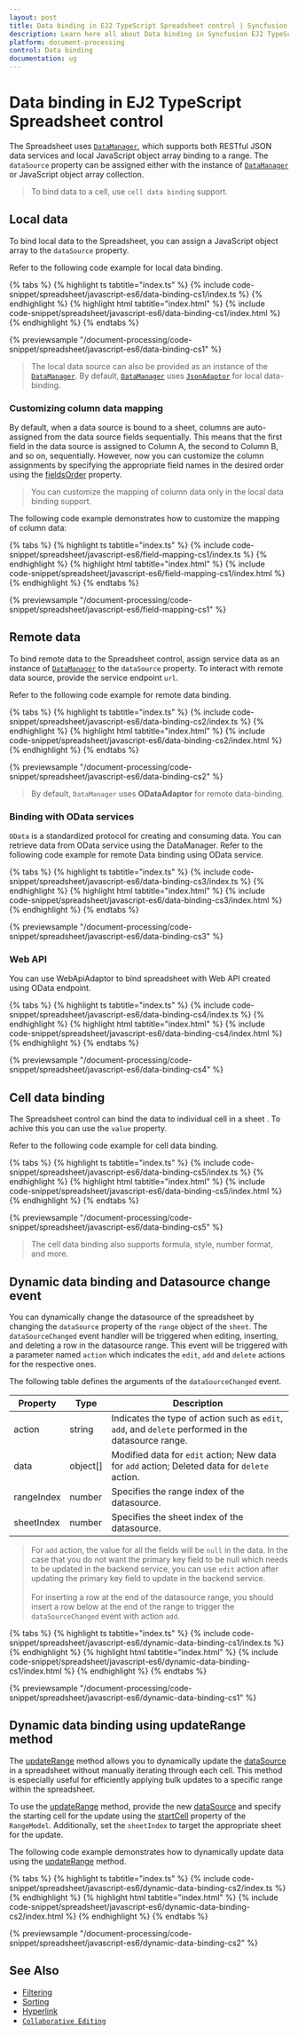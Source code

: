 ```yaml
---
layout: post
title: Data binding in EJ2 TypeScript Spreadsheet control | Syncfusion
description: Learn here all about Data binding in Syncfusion EJ2 TypeScript Spreadsheet control of Syncfusion Essential JS 2 and more.
platform: document-processing
control: Data binding 
documentation: ug
---
```


# Data binding in EJ2 TypeScript Spreadsheet control

The Spreadsheet uses [`DataManager`](https://helpej2.syncfusion.com/documentation/data/), which supports both RESTful JSON data services and local JavaScript object array binding to a range. The `dataSource` property can be assigned either with the instance of [`DataManager`](https://helpej2.syncfusion.com/documentation/data/) or JavaScript object array collection.

> To bind data to a cell, use `cell data binding` support.

## Local data

To bind local data to the Spreadsheet, you can assign a JavaScript object array to the `dataSource` property.

Refer to the following code example for local data binding.

{% tabs %}
{% highlight ts tabtitle="index.ts" %}
{% include code-snippet/spreadsheet/javascript-es6/data-binding-cs1/index.ts %}
{% endhighlight %}
{% highlight html tabtitle="index.html" %}
{% include code-snippet/spreadsheet/javascript-es6/data-binding-cs1/index.html %}
{% endhighlight %}
{% endtabs %}
        
{% previewsample "/document-processing/code-snippet/spreadsheet/javascript-es6/data-binding-cs1" %}

> The local data source can also be provided as an instance of the [`DataManager`](https://helpej2.syncfusion.com/documentation/data/). By default, [`DataManager`](https://helpej2.syncfusion.com/documentation/data/) uses [`JsonAdaptor`](https://ej2.syncfusion.com/documentation/data/adaptors#json-adaptor) for local data-binding.

### Customizing column data mapping

By default, when a data source is bound to a sheet, columns are auto-assigned from the data source fields sequentially. This means that the first field in the data source is assigned to Column A, the second to Column B, and so on, sequentially. However, now you can customize the column assignments by specifying the appropriate field names in the desired order using the [fieldsOrder](https://ej2.syncfusion.com/documentation/api/spreadsheet/rangeModel/#fieldsorder) property.

> You can customize the mapping of column data only in the local data binding support.

The following code example demonstrates how to customize the mapping of column data:

{% tabs %}
{% highlight ts tabtitle="index.ts" %}
{% include code-snippet/spreadsheet/javascript-es6/field-mapping-cs1/index.ts %}
{% endhighlight %}
{% highlight html tabtitle="index.html" %}
{% include code-snippet/spreadsheet/javascript-es6/field-mapping-cs1/index.html %}
{% endhighlight %}
{% endtabs %}

{% previewsample "/document-processing/code-snippet/spreadsheet/javascript-es6/field-mapping-cs1" %}

## Remote data

To bind remote data to the Spreadsheet control, assign service data as an instance of [`DataManager`](https://helpej2.syncfusion.com/documentation/data/) to the `dataSource` property. To interact with remote data source, provide the service endpoint `url`.
 
Refer to the following code example for remote data binding.

{% tabs %}
{% highlight ts tabtitle="index.ts" %}
{% include code-snippet/spreadsheet/javascript-es6/data-binding-cs2/index.ts %}
{% endhighlight %}
{% highlight html tabtitle="index.html" %}
{% include code-snippet/spreadsheet/javascript-es6/data-binding-cs2/index.html %}
{% endhighlight %}
{% endtabs %}
        
{% previewsample "/document-processing/code-snippet/spreadsheet/javascript-es6/data-binding-cs2" %}

> By default, `DataManager` uses **ODataAdaptor** for remote data-binding.

### Binding with OData services

`OData` is a standardized protocol for creating and consuming data. You can retrieve data from OData service using the DataManager. Refer to the following code example for remote Data binding using OData service.

{% tabs %}
{% highlight ts tabtitle="index.ts" %}
{% include code-snippet/spreadsheet/javascript-es6/data-binding-cs3/index.ts %}
{% endhighlight %}
{% highlight html tabtitle="index.html" %}
{% include code-snippet/spreadsheet/javascript-es6/data-binding-cs3/index.html %}
{% endhighlight %}
{% endtabs %}
        
{% previewsample "/document-processing/code-snippet/spreadsheet/javascript-es6/data-binding-cs3" %}

### Web API

You can use WebApiAdaptor to bind spreadsheet with Web API created using OData endpoint.

{% tabs %}
{% highlight ts tabtitle="index.ts" %}
{% include code-snippet/spreadsheet/javascript-es6/data-binding-cs4/index.ts %}
{% endhighlight %}
{% highlight html tabtitle="index.html" %}
{% include code-snippet/spreadsheet/javascript-es6/data-binding-cs4/index.html %}
{% endhighlight %}
{% endtabs %}
        
{% previewsample "/document-processing/code-snippet/spreadsheet/javascript-es6/data-binding-cs4" %}

## Cell data binding

The Spreadsheet control can bind the data to individual cell in a sheet . To achive this you can use the
`value` property.

Refer to the following code example for cell data binding.

{% tabs %}
{% highlight ts tabtitle="index.ts" %}
{% include code-snippet/spreadsheet/javascript-es6/data-binding-cs5/index.ts %}
{% endhighlight %}
{% highlight html tabtitle="index.html" %}
{% include code-snippet/spreadsheet/javascript-es6/data-binding-cs5/index.html %}
{% endhighlight %}
{% endtabs %}
        
{% previewsample "/document-processing/code-snippet/spreadsheet/javascript-es6/data-binding-cs5" %}

> The cell data binding also supports formula, style, number format, and more.

## Dynamic data binding and Datasource change event

You can dynamically change the datasource of the spreadsheet by changing the `dataSource` property of the `range` object of the `sheet`. The `dataSourceChanged` event handler will be triggered when editing, inserting, and deleting a row in the datasource range. This event will be triggered with a parameter named `action` which indicates the `edit`, `add` and `delete` actions for the respective ones.

The following table defines the arguments of the `dataSourceChanged` event.

| Property | Type | Description |
|-----|-----|-------|
| action | string | Indicates the type of action such as `edit`, `add`, and `delete` performed in the datasource range. |
| data | object[] | Modified data for `edit` action; New data for `add` action; Deleted data for `delete` action. |
| rangeIndex | number | Specifies the range index of the datasource. |
| sheetIndex | number | Specifies the sheet index of the datasource. |

> For `add` action, the value for all the fields will be `null` in the data. In the case that you do not want the primary key field to be null which needs to be updated in the backend service, you can use `edit` action after updating the primary key field to update in the backend service. <br><br>
> For inserting a row at the end of the datasource range, you should insert a row below at the end of the range to trigger the `dataSourceChanged` event with action `add`.

{% tabs %}
{% highlight ts tabtitle="index.ts" %}
{% include code-snippet/spreadsheet/javascript-es6/dynamic-data-binding-cs1/index.ts %}
{% endhighlight %}
{% highlight html tabtitle="index.html" %}
{% include code-snippet/spreadsheet/javascript-es6/dynamic-data-binding-cs1/index.html %}
{% endhighlight %}
{% endtabs %}
        
{% previewsample "/document-processing/code-snippet/spreadsheet/javascript-es6/dynamic-data-binding-cs1" %}

## Dynamic data binding using updateRange method

The [updateRange](https://ej2.syncfusion.com/documentation/api/spreadsheet/#updaterange) method allows you to dynamically update the [dataSource](https://ej2.syncfusion.com/documentation/api/spreadsheet/rangeModel/#datasource) in a spreadsheet without manually iterating through each cell. This method is especially useful for efficiently applying bulk updates to a specific range within the spreadsheet.

To use the [updateRange](https://ej2.syncfusion.com/documentation/api/spreadsheet/#updaterange) method, provide the new [dataSource](https://ej2.syncfusion.com/documentation/api/spreadsheet/rangeModel/#datasource) and specify the starting cell for the update using the [startCell](https://ej2.syncfusion.com/documentation/api/spreadsheet/rangeModel/#startcell) property of the `RangeModel`. Additionally, set the `sheetIndex` to target the appropriate sheet for the update.

The following code example demonstrates how to dynamically update data using the [updateRange](https://ej2.syncfusion.com/documentation/api/spreadsheet/#updaterange) method.

{% tabs %}
{% highlight ts tabtitle="index.ts" %}
{% include code-snippet/spreadsheet/javascript-es6/dynamic-data-binding-cs2/index.ts %}
{% endhighlight %}
{% highlight html tabtitle="index.html" %}
{% include code-snippet/spreadsheet/javascript-es6/dynamic-data-binding-cs2/index.html %}
{% endhighlight %}
{% endtabs %}
        
{% previewsample "/document-processing/code-snippet/spreadsheet/javascript-es6/dynamic-data-binding-cs2" %}

## See Also

* [Filtering](./filter)
* [Sorting](./sort)
* [Hyperlink](./link)
* [`Collaborative Editing`](use-cases/collaborative-editing)

